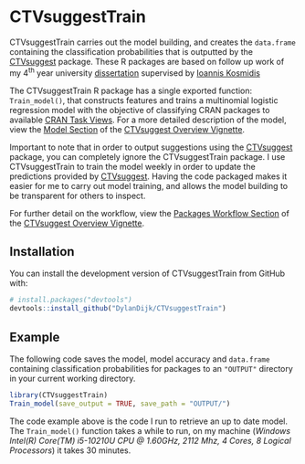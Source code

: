 
<!-- README.md is generated from README.Rmd. Please edit that file -->

# CTVsuggestTrain

<!-- badges: start -->
<!-- badges: end -->

CTVsuggestTrain carries out the model building, and creates the
`data.frame` containing the classification probabilities that is
outputted by the
[CTVsuggest](https://dylandijk.github.io/CTVsuggest/index.html) package.
These R packages are based on follow up work of my 4<sup>th</sup> year university [dissertation](https://dylandijk.github.io/assets/pdf/Dissertation.pdf) supervised by [Ioannis Kosmidis](https://www.ikosmidis.com/)

The CTVsuggestTrain R package has a single exported function:
`Train_model()`, that constructs features and trains a multinomial
logistic regression model with the objective of classifying CRAN
packages to available [CRAN Task
Views](https://github.com/cran-task-views/ctv#available-task-views). For
a more detailed description of the model, view the [Model
Section](https://dylandijk.github.io/CTVsuggest/articles/CTVsuggest-Overview.html#the-model)
of the [CTVsuggest Overview
Vignette](https://dylandijk.github.io/CTVsuggest/articles/CTVsuggest-Overview.html).

Important to note that in order to output suggestions using the
[CTVsuggest](https://dylandijk.github.io/CTVsuggest/index.html) package,
you can completely ignore the CTVsuggestTrain package. I use
CTVsuggestTrain to train the model weekly in order to update the
predictions provided by
[CTVsuggest](https://dylandijk.github.io/CTVsuggest/index.html). Having
the code packaged makes it easier for me to carry out model training,
and allows the model building to be transparent for others to inspect.

For further detail on the workflow, view the [Packages Workflow
Section](https://dylandijk.github.io/CTVsuggest/articles/CTVsuggest-Overview.html#the-package-workflow)
of the [CTVsuggest Overview
Vignette](https://dylandijk.github.io/CTVsuggest/articles/CTVsuggest-Overview.html).

## Installation

You can install the development version of CTVsuggestTrain from GitHub
with:

``` r
# install.packages("devtools")
devtools::install_github("DylanDijk/CTVsuggestTrain")
```

## Example

The following code saves the model, model accuracy and `data.frame`
containing classification probabilities for packages to an `"OUTPUT"`
directory in your current working directory.

``` r
library(CTVsuggestTrain)
Train_model(save_output = TRUE, save_path = "OUTPUT/")
```

The code example above is the code I run to retrieve an up to date
model. The `Train_model()` function takes a while to run, on my machine
(*Windows Intel(R) Core(TM) i5-10210U CPU @ 1.60GHz, 2112 Mhz, 4 Cores,
8 Logical Processors*) it takes 30 minutes.
